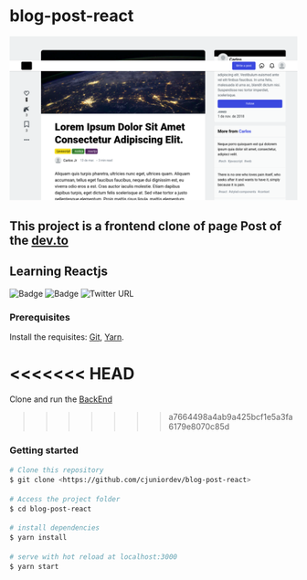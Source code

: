 # blog-post-react

![Screenshot](screenshot.png)
## This project is a frontend clone of page Post of the [dev.to](https://dev.to)
## Learning Reactjs

![Badge](https://img.shields.io/badge/reactjs-17.0.1-%2378D8F7)
![Badge](https://img.shields.io/badge/yarn-v1.22.5%20-%232188B6)
![Twitter URL](https://img.shields.io/twitter/url?style=social&url=https%3A%2F%2Ftwitter.com%2Fcjuniordev)

### Prerequisites

Install the requisites:
[Git](https://git-scm.com), [Yarn](https://yarnpkg.com/).

<<<<<<< HEAD
=======
Clone and run the [BackEnd](https://github.com/cjuniordev/login-authenticate-node)

>>>>>>> a7664498a4ab9a425bcf1e5a3fa6179e8070c85d
### Getting started

``` bash
# Clone this repository
$ git clone <https://github.com/cjuniordev/blog-post-react>

# Access the project folder
$ cd blog-post-react

# install dependencies
$ yarn install

# serve with hot reload at localhost:3000
$ yarn start
```
